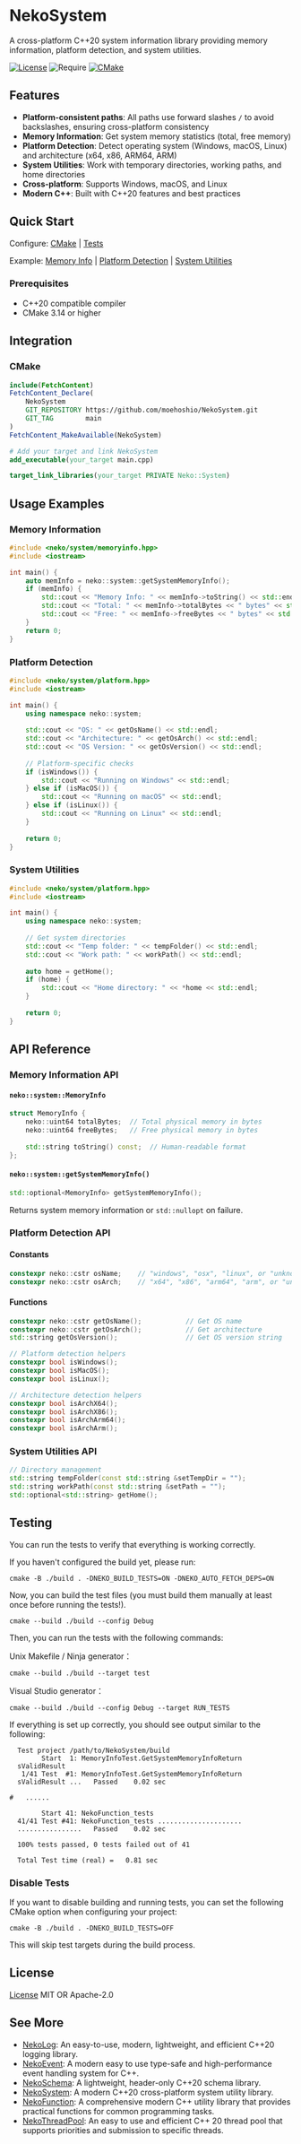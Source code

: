 # NekoSystem

A cross-platform C++20 system information library providing memory information, platform detection, and system utilities.

[![License](https://img.shields.io/badge/License-MIT%20OR%20Apache--2.0-blue.svg)](LICENSE)
![Require](https://img.shields.io/badge/%20Require%20-%3E=%20C++%2020-orange.svg)
[![CMake](https://img.shields.io/badge/CMake-3.14+-green.svg)](https://cmake.org/)

## Features

- **Platform-consistent paths**: All paths use forward slashes `/` to avoid backslashes, ensuring cross-platform consistency
- **Memory Information**: Get system memory statistics (total, free memory)
- **Platform Detection**: Detect operating system (Windows, macOS, Linux) and architecture (x64, x86, ARM64, ARM)
- **System Utilities**: Work with temporary directories, working paths, and home directories
- **Cross-platform**: Supports Windows, macOS, and Linux
- **Modern C++**: Built with C++20 features and best practices

## Quick Start

Configure:
[CMake](#cmake) | [Tests](#testing)

Example:
[Memory Info](#memory-information) | [Platform Detection](#platform-detection) | [System Utilities](#system-utilities)

### Prerequisites

- C++20 compatible compiler
- CMake 3.14 or higher

## Integration

### CMake

```cmake
include(FetchContent)
FetchContent_Declare(
    NekoSystem
    GIT_REPOSITORY https://github.com/moehoshio/NekoSystem.git
    GIT_TAG        main
)
FetchContent_MakeAvailable(NekoSystem)

# Add your target and link NekoSystem
add_executable(your_target main.cpp)

target_link_libraries(your_target PRIVATE Neko::System)
```

## Usage Examples

### Memory Information

```cpp
#include <neko/system/memoryinfo.hpp>
#include <iostream>

int main() {
    auto memInfo = neko::system::getSystemMemoryInfo();
    if (memInfo) {
        std::cout << "Memory Info: " << memInfo->toString() << std::endl;
        std::cout << "Total: " << memInfo->totalBytes << " bytes" << std::endl;
        std::cout << "Free: " << memInfo->freeBytes << " bytes" << std::endl;
    }
    return 0;
}
```

### Platform Detection

```cpp
#include <neko/system/platform.hpp>
#include <iostream>

int main() {
    using namespace neko::system;
    
    std::cout << "OS: " << getOsName() << std::endl;
    std::cout << "Architecture: " << getOsArch() << std::endl;
    std::cout << "OS Version: " << getOsVersion() << std::endl;
    
    // Platform-specific checks
    if (isWindows()) {
        std::cout << "Running on Windows" << std::endl;
    } else if (isMacOS()) {
        std::cout << "Running on macOS" << std::endl;
    } else if (isLinux()) {
        std::cout << "Running on Linux" << std::endl;
    }
    
    return 0;
}
```

### System Utilities

```cpp
#include <neko/system/platform.hpp>
#include <iostream>

int main() {
    using namespace neko::system;
    
    // Get system directories
    std::cout << "Temp folder: " << tempFolder() << std::endl;
    std::cout << "Work path: " << workPath() << std::endl;
    
    auto home = getHome();
    if (home) {
        std::cout << "Home directory: " << *home << std::endl;
    }
    
    return 0;
}
```

## API Reference

### Memory Information API

#### `neko::system::MemoryInfo`

```cpp
struct MemoryInfo {
    neko::uint64 totalBytes;  // Total physical memory in bytes
    neko::uint64 freeBytes;   // Free physical memory in bytes
    
    std::string toString() const;  // Human-readable format
};
```

#### `neko::system::getSystemMemoryInfo()`

```cpp
std::optional<MemoryInfo> getSystemMemoryInfo();
```

Returns system memory information or `std::nullopt` on failure.

### Platform Detection API

#### Constants

```cpp
constexpr neko::cstr osName;    // "windows", "osx", "linux", or "unknown"
constexpr neko::cstr osArch;    // "x64", "x86", "arm64", "arm", or "unknown"
```

#### Functions

```cpp
constexpr neko::cstr getOsName();           // Get OS name
constexpr neko::cstr getOsArch();           // Get architecture
std::string getOsVersion();                 // Get OS version string

// Platform detection helpers
constexpr bool isWindows();
constexpr bool isMacOS();
constexpr bool isLinux();

// Architecture detection helpers
constexpr bool isArchX64();
constexpr bool isArchX86();
constexpr bool isArchArm64();
constexpr bool isArchArm();
```

### System Utilities API

```cpp
// Directory management
std::string tempFolder(const std::string &setTempDir = "");
std::string workPath(const std::string &setPath = "");
std::optional<std::string> getHome();
```

## Testing

You can run the tests to verify that everything is working correctly.

If you haven't configured the build yet, please run:

```shell
cmake -B ./build . -DNEKO_BUILD_TESTS=ON -DNEKO_AUTO_FETCH_DEPS=ON
```

Now, you can build the test files (you must build them manually at least once before running the tests!).

```shell
cmake --build ./build --config Debug
```

Then, you can run the tests with the following commands:

Unix Makefile / Ninja generator：

```shell
cmake --build ./build --target test
```

Visual Studio generator：

```shell
cmake --build ./build --config Debug --target RUN_TESTS
```

If everything is set up correctly, you should see output similar to the following:

```shell
  Test project /path/to/NekoSystem/build
        Start  1: MemoryInfoTest.GetSystemMemoryInfoReturn 
  sValidResult
   1/41 Test  #1: MemoryInfoTest.GetSystemMemoryInfoReturn
  sValidResult ...   Passed    0.02 sec

#   ......

        Start 41: NekoFunction_tests
  41/41 Test #41: NekoFunction_tests .....................
  ................   Passed    0.02 sec
  
  100% tests passed, 0 tests failed out of 41

  Total Test time (real) =   0.81 sec
```

### Disable Tests

If you want to disable building and running tests, you can set the following CMake option when configuring your project:

```shell
cmake -B ./build . -DNEKO_BUILD_TESTS=OFF
```

This will skip test targets during the build process.

## License

[License](LICENSE) MIT OR Apache-2.0

## See More

- [NekoLog](https://github.com/moehoshio/NekoLog): An easy-to-use, modern, lightweight, and efficient C++20 logging library.
- [NekoEvent](https://github.com/moehoshio/NekoEvent): A modern easy to use type-safe and high-performance event handling system for C++.
- [NekoSchema](https://github.com/moehoshio/NekoSchema): A lightweight, header-only C++20 schema library.
- [NekoSystem](https://github.com/moehoshio/NekoSystem): A modern C++20 cross-platform system utility library.
- [NekoFunction](https://github.com/moehoshio/NekoFunction): A comprehensive modern C++ utility library that provides practical functions for common programming tasks.
- [NekoThreadPool](https://github.com/moehoshio/NekoThreadPool): An easy to use and efficient C++ 20 thread pool that supports priorities and submission to specific threads.
